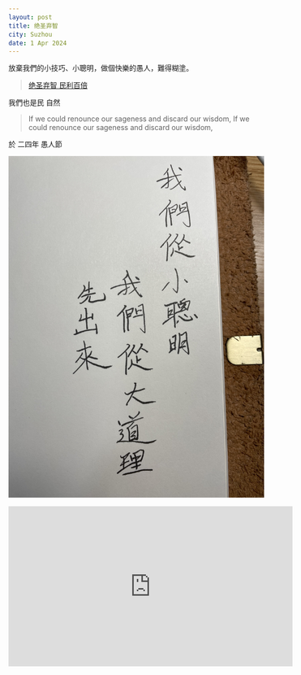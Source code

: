 ```yaml
---
layout: post
title: 绝圣弃智
city: Suzhou
date: 1 Apr 2024
---
```


放棄我們的小技巧、小聰明，做個快樂的愚人，難得糊塗。

> [绝圣弃智 民利百倍](https://ctext.org/dictionary.pl?if=gb&id=11610&remap=gb)

我們也是民 自然

> If we could renounce our sageness and discard our wisdom, If we could renounce our sageness and discard our wisdom,

於 二四年 愚人節

![IMG_4588.jpg](/photos/IMG_4588.jpg)

<iframe width="560" height="315" src="https://www.youtube.com/embed/0Rk099vYgDo?si=A9xdcaomo9A_iRzx" title="YouTube video player" frameborder="0" allow="accelerometer; autoplay; clipboard-write; encrypted-media; gyroscope; picture-in-picture; web-share" referrerpolicy="strict-origin-when-cross-origin" allowfullscreen></iframe>

